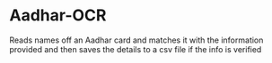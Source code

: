 # Aadhar-OCR
Reads names off an Aadhar card and matches it with the information provided and then saves the details to a csv file if the info is verified
